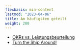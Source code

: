 ```yaml
---
flexbasis: min-content
lastmod: "2023-04-06"
title: Am häufigsten geteilt
weight: 200
---
```


* [OKRs vs. Leistungsbeurteilung](/de/transformation/okrs-vs-performance-management/)
* [Turn the Ship Around!](/leadership/turn-the-ship-around-l-david-marquet/)
